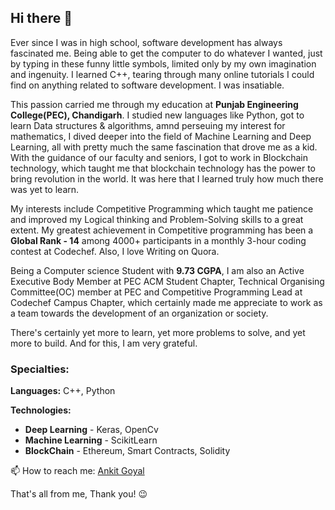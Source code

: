 ## Hi there 👋

<!--
**ankitgoyal0301/ankitgoyal0301** is a ✨ _special_ ✨ repository because its `README.md` (this file) appears on your GitHub profile.

Here are some ideas to get you started:

- 🔭 I’m currently working on ...
- 🌱 I’m currently learning ...
- 👯 I’m looking to collaborate on ...
- 🤔 I’m looking for help with ...
- 💬 Ask me about ...
- 📫 How to reach me: ...
- 😄 Pronouns: ...
- ⚡ Fun fact: ...
-->
Ever since I was in high school, software development has always fascinated me. Being able to get the computer to do whatever I wanted, just by typing in these funny little symbols, limited only by my own imagination and ingenuity. I learned C++, tearing through many online tutorials I could find on anything related to software development. I was insatiable.

This passion carried me through my education at **Punjab Engineering College(PEC), Chandigarh**. I studied new languages like Python, got to learn Data structures & algorithms, amnd perseuing my interest for mathematics, I dived deeper into the field of Machine Learning and Deep Learning, all with pretty much the same fascination that drove me as a kid. With the guidance of our faculty and seniors, I got to work in Blockchain technology, which taught me that blockchain technology has the power to bring revolution in the world. It was here that I learned truly how much there was yet to learn.

My interests include Competitive Programming which taught me patience and improved my Logical thinking and Problem-Solving skills to a great extent. My greatest achievement in Competitive programming has been a **Global Rank - 14** among 4000+ participants in a monthly 3-hour coding contest at Codechef. Also, I love Writing on Quora.

Being a Computer science Student with **9.73 CGPA**, I am also an Active Executive Body Member at PEC ACM Student Chapter, Technical Organising Committee(OC) member at PEC and Competitive Programming Lead at Codechef Campus Chapter, which certainly made me appreciate to work as a team towards the development of an organization or society.

There's certainly yet more to learn, yet more problems to solve, and yet more to build. And for this, I am very grateful.

### Specialties: 
**Languages:** C++, Python

**Technologies:**

- **Deep Learning** - Keras, OpenCv
- **Machine Learning** - ScikitLearn
- **BlockChain** - Ethereum, Smart Contracts, Solidity 

📫 How to reach me: [Ankit Goyal](https://www.linkedin.com/in/ankit-goyal-07017a182/)

That's all from me, Thank you! :wink:
